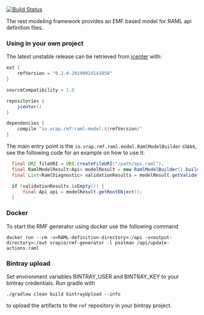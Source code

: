 [![Build Status](https://travis-ci.com/vrapio/rest-modeling-framework.svg?branch=master)](https://travis-ci.com/vrapio/rest-modeling-framework)

The rest modeling framework provides an EMF based model for RAML api definition files.

### Using in your own project

The latest unstable release can be retrieved from [jcenter](https://bintray.com/vrapio/vrapio/rmf)  with:
```gradle
ext {
    rmfVersion = "0.2.0-20190924141858"
}

sourceCompatibility = 1.8

repositories {
    jcenter()
}

dependencies {
    compile "io.vrap.rmf:raml-model:${rmfVersion}"
}
```

The main entry point is the `io.vrap.rmf.raml.model.RamlModelBuilder` class, see the following code for an example on how to use it:

```java
  final URI fileURI = URI.createFileURI("/path/api.raml");
  final RamlModelResult<Api> modelResult = new RamlModelBuilder().buildApi(fileURI);
  final List<RamlDiagnostic> validationResults = modelResult.getValidationResults();

  if (validationResults.isEmpty()) {
      final Api api = modelResult.getRootObject();
  }  
```

### Docker

To start the RMF generator using docker use the following command

```
docker run --rm -v<RAML-definition-directory>:/api -v<output-directory>:/out vrapio/rmf-generator -l postman /api/update-actions.raml
```

### Bintray upload

Set environment variables BINTRAY_USER and BINTRAY_KEY to your bintray credentials.
Run gradle with
```
./gradlew clean build bintrayUpload --info
```
to upload the artifacts to the `rmf` repository in your bintray project.
